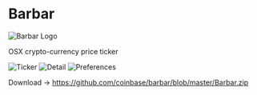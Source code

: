 # Barbar

![Barbar Logo](https://github.com/coinbase/barbar/blob/master/Barbar/Assets.xcassets/AppIcon-2.appiconset/icon_32x32@2x.png)

OSX crypto-currency price ticker

![Ticker](https://github.com/coinbase/barbar/blob/master/ticker.png)
![Detail](https://github.com/coinbase/barbar/blob/master/detail.png)
![Preferences](https://github.com/coinbase/barbar/blob/master/pref.png)


Download -> https://github.com/coinbase/barbar/blob/master/Barbar.zip

